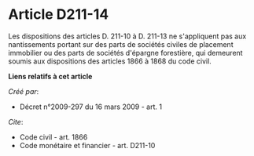 # Article D211-14

Les dispositions des articles D. 211-10 à D. 211-13 ne s'appliquent pas aux nantissements portant sur des parts de sociétés
civiles de placement immobilier ou des parts de sociétés d'épargne forestière, qui demeurent soumis aux dispositions des
articles 1866 à 1868 du code civil.

**Liens relatifs à cet article**

_Créé par_:

  - Décret n°2009-297 du 16 mars 2009 - art. 1

_Cite_:

  - Code civil - art. 1866
  - Code monétaire et financier - art. D211-10
